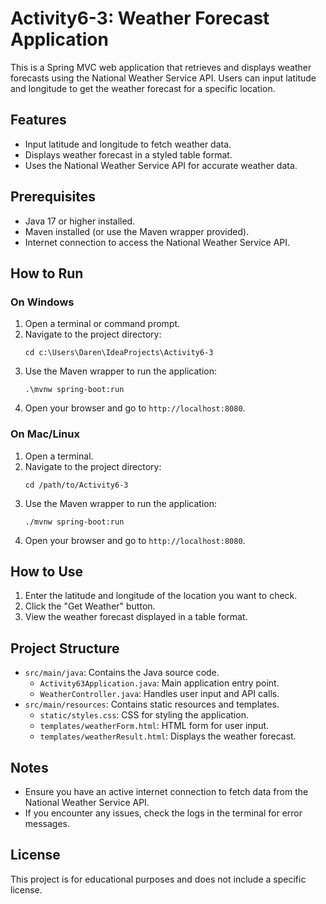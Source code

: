 # Activity6-3: Weather Forecast Application

This is a Spring MVC web application that retrieves and displays weather forecasts using the National Weather Service API. Users can input latitude and longitude to get the weather forecast for a specific location.

## Features
- Input latitude and longitude to fetch weather data.
- Displays weather forecast in a styled table format.
- Uses the National Weather Service API for accurate weather data.

## Prerequisites
- Java 17 or higher installed.
- Maven installed (or use the Maven wrapper provided).
- Internet connection to access the National Weather Service API.

## How to Run

### On Windows
1. Open a terminal or command prompt.
2. Navigate to the project directory:
   ```
   cd c:\Users\Daren\IdeaProjects\Activity6-3
   ```
3. Use the Maven wrapper to run the application:
   ```
   .\mvnw spring-boot:run
   ```
4. Open your browser and go to `http://localhost:8080`.

### On Mac/Linux
1. Open a terminal.
2. Navigate to the project directory:
   ```
   cd /path/to/Activity6-3
   ```
3. Use the Maven wrapper to run the application:
   ```
   ./mvnw spring-boot:run
   ```
4. Open your browser and go to `http://localhost:8080`.

## How to Use
1. Enter the latitude and longitude of the location you want to check.
2. Click the "Get Weather" button.
3. View the weather forecast displayed in a table format.

## Project Structure
- `src/main/java`: Contains the Java source code.
  - `Activity63Application.java`: Main application entry point.
  - `WeatherController.java`: Handles user input and API calls.
- `src/main/resources`: Contains static resources and templates.
  - `static/styles.css`: CSS for styling the application.
  - `templates/weatherForm.html`: HTML form for user input.
  - `templates/weatherResult.html`: Displays the weather forecast.

## Notes
- Ensure you have an active internet connection to fetch data from the National Weather Service API.
- If you encounter any issues, check the logs in the terminal for error messages.

## License
This project is for educational purposes and does not include a specific license.